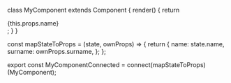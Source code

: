 class MyComponent extends Component {
    render() {
        return <div>{this.props.name}</div>;
    }
}

const mapStateToProps = (state, ownProps) => {
    return {
        name: state.name,
        surname: ownProps.surname,
    };
};

export const MyComponentConnected = connect(mapStateToProps)(MyComponent);
